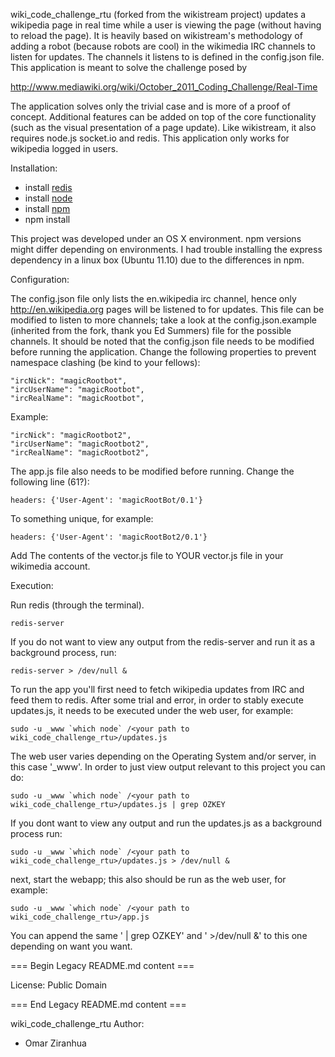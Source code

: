 wiki_code_challenge_rtu (forked from the wikistream project) updates a wikipedia page 
in real time while a user is viewing the page (without having to reload the page). 
It is heavily based on wikistream's methodology of adding a robot (because robots are cool)
in the wikimedia IRC channels to listen for updates. The channels it listens to is defined
in the config.json file. This application is meant to solve the challenge posed by

http://www.mediawiki.org/wiki/October_2011_Coding_Challenge/Real-Time

The application solves only the trivial case and is more of a proof of concept.
Additional features can be added on top of the core functionality (such as 
the visual presentation of a page update). Like wikistream, it also requires
node.js socket.io and redis. This application only works for wikipedia logged in users.


Installation:

* install [redis](http://redis.io)
* install [node](http://node.io)
* install [npm](http://npmjs.org/)
* npm install

This project was developed under an OS X environment. npm versions might differ depending on
environments. I had trouble installing the express dependency in a linux box (Ubuntu 11.10)
due to the differences in npm.

Configuration:

The config.json file only lists the en.wikipedia irc channel, hence only
http://en.wikipedia.org pages will be listened to for updates. This file
can be modified to listen to more channels; take a look at the config.json.example
(inherited from the fork, thank you Ed Summers) file for the possible channels. 
It should be noted that the config.json file needs to be modified before running the application.
Change the following properties to prevent namespace clashing (be kind to your fellows):

    "ircNick": "magicRootbot", 
    "ircUserName": "magicRootbot", 
    "ircRealName": "magicRootbot", 

  Example:

    "ircNick": "magicRootbot2", 
    "ircUserName": "magicRootbot2", 
    "ircRealName": "magicRootbot2", 



The app.js file also needs to be modified before running. Change the following line (61?):

    headers: {'User-Agent': 'magicRootBot/0.1'}

To something unique, for example:

    headers: {'User-Agent': 'magicRootBot2/0.1'}


Add The contents of the vector.js file to YOUR vector.js file in your wikimedia account.


Execution:

Run redis (through the terminal).
  
    redis-server

If you do not want to view any output from the redis-server and run it as a background process, run:
 
    redis-server > /dev/null &

To run the app you'll first need to fetch wikipedia updates from IRC and 
feed them to redis. After some trial and error, in order to stably execute
updates.js, it needs to be executed under the web user, for example:
  
    sudo -u _www `which node` /<your path to wiki_code_challenge_rtu>/updates.js
  
The web user varies depending on the Operating System and/or server, in this case '_www'.
In order to just view output relevant to this project you can do:

    sudo -u _www `which node` /<your path to wiki_code_challenge_rtu>/updates.js | grep OZKEY
	
If you dont want to view any output and run the updates.js as a background process run:
 
    sudo -u _www `which node` /<your path to wiki_code_challenge_rtu>/updates.js > /dev/null &


next, start the webapp; this also should be run as the web user, for example:

    sudo -u _www `which node` /<your path to wiki_code_challenge_rtu>/app.js

You can append the same ' | grep OZKEY' and ' >/dev/null &' to this one depending on want you want.

=== Begin Legacy README.md content ===

License: Public Domain

=== End Legacy README.md content ===

wiki_code_challenge_rtu Author:

* Omar Ziranhua

